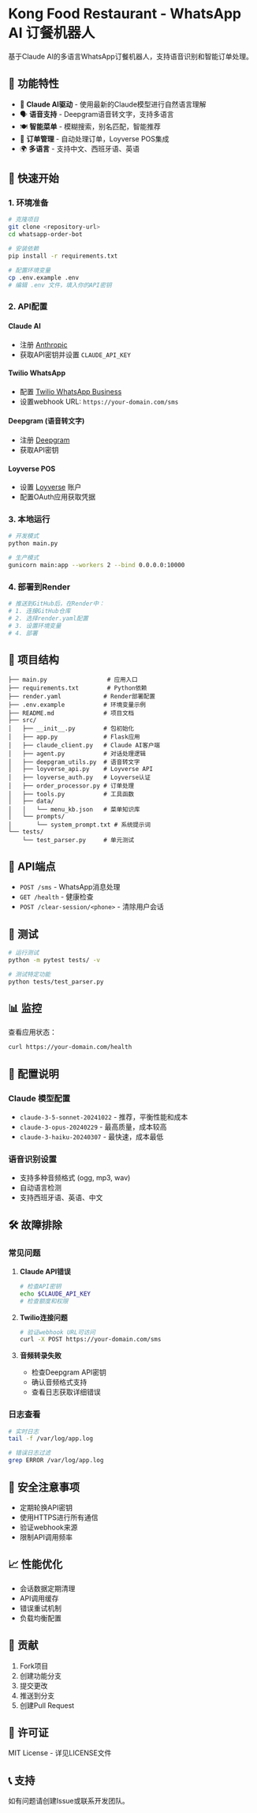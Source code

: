 # Kong Food Restaurant - WhatsApp AI 订餐机器人

基于Claude AI的多语言WhatsApp订餐机器人，支持语音识别和智能订单处理。

## 🌟 功能特性

- 🤖 **Claude AI驱动** - 使用最新的Claude模型进行自然语言理解
- 🗣️ **语音支持** - Deepgram语音转文字，支持多语言
- 🍽️ **智能菜单** - 模糊搜索，别名匹配，智能推荐
- 🛒 **订单管理** - 自动处理订单，Loyverse POS集成
- 🌍 **多语言** - 支持中文、西班牙语、英语

## 🚀 快速开始

### 1. 环境准备

```bash
# 克隆项目
git clone <repository-url>
cd whatsapp-order-bot

# 安装依赖
pip install -r requirements.txt

# 配置环境变量
cp .env.example .env
# 编辑 .env 文件，填入你的API密钥
```

### 2. API配置

#### Claude AI
- 注册 [Anthropic](https://console.anthropic.com/)
- 获取API密钥并设置 `CLAUDE_API_KEY`

#### Twilio WhatsApp
- 配置 [Twilio WhatsApp Business](https://www.twilio.com/whatsapp)
- 设置webhook URL: `https://your-domain.com/sms`

#### Deepgram (语音转文字)
- 注册 [Deepgram](https://deepgram.com/)
- 获取API密钥

#### Loyverse POS
- 设置 [Loyverse](https://loyverse.com/) 账户
- 配置OAuth应用获取凭据

### 3. 本地运行

```bash
# 开发模式
python main.py

# 生产模式
gunicorn main:app --workers 2 --bind 0.0.0.0:10000
```

### 4. 部署到Render

```bash
# 推送到GitHub后，在Render中：
# 1. 连接GitHub仓库
# 2. 选择render.yaml配置
# 3. 设置环境变量
# 4. 部署
```

## 📁 项目结构

```
├── main.py                 # 应用入口
├── requirements.txt        # Python依赖
├── render.yaml            # Render部署配置
├── .env.example           # 环境变量示例
├── README.md              # 项目文档
├── src/
│   ├── __init__.py        # 包初始化
│   ├── app.py             # Flask应用
│   ├── claude_client.py   # Claude AI客户端
│   ├── agent.py           # 对话处理逻辑
│   ├── deepgram_utils.py  # 语音转文字
│   ├── loyverse_api.py    # Loyverse API
│   ├── loyverse_auth.py   # Loyverse认证
│   ├── order_processor.py # 订单处理
│   ├── tools.py           # 工具函数
│   ├── data/
│   │   └── menu_kb.json   # 菜单知识库
│   └── prompts/
│       └── system_prompt.txt # 系统提示词
└── tests/
    └── test_parser.py     # 单元测试
```

## 🔧 API端点

- `POST /sms` - WhatsApp消息处理
- `GET /health` - 健康检查
- `POST /clear-session/<phone>` - 清除用户会话

## 🧪 测试

```bash
# 运行测试
python -m pytest tests/ -v

# 测试特定功能
python tests/test_parser.py
```

## 📊 监控

查看应用状态：
```bash
curl https://your-domain.com/health
```

## 🔧 配置说明

### Claude 模型配置
- `claude-3-5-sonnet-20241022` - 推荐，平衡性能和成本
- `claude-3-opus-20240229` - 最高质量，成本较高
- `claude-3-haiku-20240307` - 最快速，成本最低

### 语音识别设置
- 支持多种音频格式 (ogg, mp3, wav)
- 自动语言检测
- 支持西班牙语、英语、中文

## 🛠️ 故障排除

### 常见问题

1. **Claude API错误**
   ```bash
   # 检查API密钥
   echo $CLAUDE_API_KEY
   # 检查额度和权限
   ```

2. **Twilio连接问题**
   ```bash
   # 验证webhook URL可访问
   curl -X POST https://your-domain.com/sms
   ```

3. **音频转录失败**
   - 检查Deepgram API密钥
   - 确认音频格式支持
   - 查看日志获取详细错误

### 日志查看

```bash
# 实时日志
tail -f /var/log/app.log

# 错误日志过滤
grep ERROR /var/log/app.log
```

## 🔐 安全注意事项

- 定期轮换API密钥
- 使用HTTPS进行所有通信
- 验证webhook来源
- 限制API调用频率

## 📈 性能优化

- 会话数据定期清理
- API调用缓存
- 错误重试机制
- 负载均衡配置

## 🤝 贡献

1. Fork项目
2. 创建功能分支
3. 提交更改
4. 推送到分支
5. 创建Pull Request

## 📄 许可证

MIT License - 详见LICENSE文件

## 📞 支持

如有问题请创建Issue或联系开发团队。
